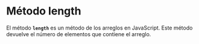 # Método length

El método **`length`** es un método de los arreglos en JavaScript. Este método devuelve el número de elementos que contiene el arreglo.